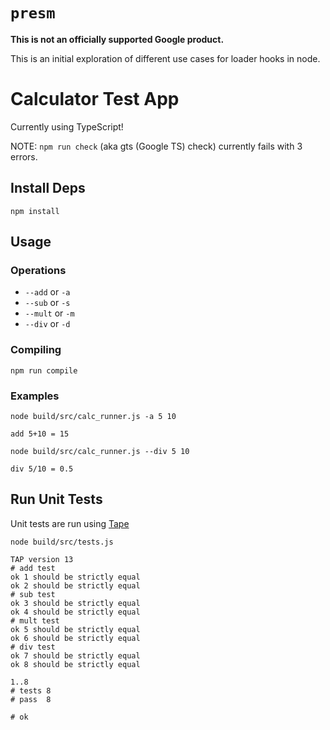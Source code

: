 # `presm`

**This is not an officially supported Google product.**

This is an initial exploration of different use cases for loader hooks in node.

# Calculator Test App

Currently using TypeScript!

NOTE: `npm run check` (aka gts (Google TS) check) currently fails with 3 errors.

## Install Deps

`npm install`

## Usage

### Operations
 - `--add` or `-a`
 - `--sub` or `-s`
 - `--mult` or `-m`
 - `--div` or `-d`

### Compiling

`npm run compile`

### Examples

`node build/src/calc_runner.js -a 5 10`

    add 5+10 = 15

`node build/src/calc_runner.js --div 5 10`

    div 5/10 = 0.5

## Run Unit Tests

Unit tests are run using [Tape](https://github.com/substack/tape)

`node build/src/tests.js`

    TAP version 13
    # add test
    ok 1 should be strictly equal
    ok 2 should be strictly equal
    # sub test
    ok 3 should be strictly equal
    ok 4 should be strictly equal
    # mult test
    ok 5 should be strictly equal
    ok 6 should be strictly equal
    # div test
    ok 7 should be strictly equal
    ok 8 should be strictly equal

    1..8
    # tests 8
    # pass  8

    # ok